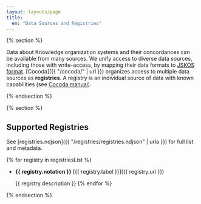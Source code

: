 ```yaml
---
layout: layouts/page
title:
  en: "Data Sources and Registries"
---
```


{% section %}

Data about Knowledge organization systems and their concordances can be available from many sources. We unify access to diverse data sources, including those with write-access, by mapping their data formats to [JSKOS format](https://gbv.github.io/jskos/). [Cocoda]({{ "/cocoda/" | url }}) organizes access to multiple data sources as **registries**. A registry is an individual source of data with known capabilities (see [Cocoda manual](https://gbv.github.io/cocoda/dev/user-manual-en.html#registries)).

{% endsection %}

{% section %}

## Supported Registries
See [registries.ndjson]({{ "/registries/registries.ndjson" | urla }}) for full list and metadata.

{% for registry in registriesList %}
- **{{ registry.notation }}** [{{ registry.label }}]({{ registry.uri }})

  {{ registry.description }}
{% endfor %}

{% endsection %}
